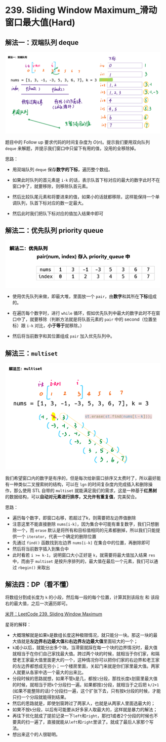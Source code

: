 # 239. Sliding Window Maximum_滑动窗口最大值(Hard)



## 解法一：双端队列 deque

![solve1](https://raw.githubusercontent.com/KimmiGYH/LeetCode_Notes_Public/master/Section05_Solutions/0239_Sliding%20Window%20Maximum_%E6%BB%91%E5%8A%A8%E7%AA%97%E5%8F%A3%E6%9C%80%E5%A4%A7%E5%80%BC/solve1.png)

题目中的 Follow up 要求代码的时间复杂度为 $O(n)$。提示我们要用双向队列 `deque` 来解题，并提示我们窗口中只留下有用的值，没用的全移除掉。

思路：

- 用双端队列 `deque` 保存**数字的下标**，遍历整个数组。

- 如果此时队列的首元素是 `i-k` 的话，表示队首下标对应的最大的数字此时不在窗口中了，就要移除，则移除队首元素。

- 然后比较队尾元素和将要进来的值，如果小的话就都移除，这样能保持一个单调队列，队首下标对应的数一定最大。
- 然后此时我们把队下标对应的值加入结果中即可



## 解法二：优先队列 priority queue

![solve2](https://raw.githubusercontent.com/KimmiGYH/LeetCode_Notes_Public/master/Section05_Solutions/0239_Sliding%20Window%20Maximum_%E6%BB%91%E5%8A%A8%E7%AA%97%E5%8F%A3%E6%9C%80%E5%A4%A7%E5%80%BC/solve2.png)

- 使用优先队列来做，即最大堆，里面放一个 `pair`，由**数字**和其所在**下标**组成的。

- 在遍历每个数字时，进行 `while` 循环，假如优先队列中最大的数字此时不在窗口中了，就要移除（判断方法就是将队首元素的 `pair` 中的 second（位置坐标）跟 `i-k` 对比，**小于等于**就移除。）
- 然后将当前数字和其位置组成 `pair` 加入优先队列中。



## 解法三：`multiset`

![solve3](https://raw.githubusercontent.com/KimmiGYH/LeetCode_Notes_Public/master/Section05_Solutions/0239_Sliding%20Window%20Maximum_%E6%BB%91%E5%8A%A8%E7%AA%97%E5%8F%A3%E6%9C%80%E5%A4%A7%E5%80%BC/solve3.png)

我们希望窗口内的数字是有序的，但是每次给新窗口排序又太费时了，所以最好能有一种类似二叉搜索树的结构，可以在 `lgn` 的时间复杂度内完成插入和删除操作，那么使用 STL 自带的 `multiset` 就能满足我们的需求，这是一种基于**红黑树**的数据结构，可以**自动对元素进行排序，又允许有重复值**，完美契合。

思路：

- 遍历每个数字，即窗口右移，若超过了k，则需要把左边界值删除
- 注意这里不能直接删除 `nums[i-k]`，因为集合中可能有重复数字，我们只想删除一个，而 `erase` 默认是将所有和目标值相同的元素都删掉，所以我们只能提供一个 `iterator`，代表一个确定的删除位置
- 先通过 `find()` 函数找到左边界 `nums[i-k]` 在集合中的位置，再删除即可
- 然后将当前数字插入到集合中
- 此时看若 `i >= k-1`，说明窗口大小正好是 `k`，就需要将最大值加入结果 `res` 中，而由于 `multiset` 是按升序排列的，最大值在最后一个元素，我们可以通过 `rbegin()` 来取出



## 解法四：DP（看不懂）



将数组分割成长度为 `k` 的小段，然后每一段的每个位置，计算其到该段左 和 该段右的最大值，之后一次遍历即可。

[米开：LeetCode 239. Sliding Window Maximum](https://youtu.be/uvsRkNiL0e0?t=588)



星哥的解释：

- 大概理解就是如果`k`是数组长度这种极限情况，就只能分一块。那这一块的最大值就是**左边界右边最大值**和**右边界左边最大值**里面较大的一个；
- `k`减小以后，就能分出多个块。当滑窗就踩在每一个块的边界情况时，最大值就相当于在你们自己家找最大值。跨过两个块的时候，就相当于你们家，和隔壁老王家最大值里面更大的一个，这种情况你可以把你们家的右边界和老王家的左边界都想成无穷小；一个楼房里面，关起门来就是你们家里最大值。两家人就要从各家中选一个最大的出来比。
- 分段时候的思路就想，如果不管`k`是几，都按`1`分段，那找长度`k`划窗里最大值的时候，就相当于把`k`个分段扫一遍。如果都按`2`分段，就相当于之后把 `k/2+1` (如果不能整除的话)个分段扫一遍，这个扩张下去，只有按k分段的时候，才能只扫一个分段就能得到结果。
- 然后的思路就是，即使划窗跨过了两家人，也就是从两家人里面选最大的；
- 如果不按`k`分段，以后有可能要从好多家人取最大的，这样就是暴力的解法；
- 再往下优化就成了提前记录一下`left`和`right`，那扫1或者2个分段的时候也不要真的扫一遍了，直接就能从`left`和`right`里读了。就成了最后人家那个写法。
- 想出来这个的人很聪明。

